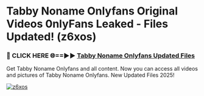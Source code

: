 # Tabby Noname Onlyfans Original Videos 0nlyFans Leaked - Files Updated! (z6xos)

<h3>🔴 CLICK HERE 🌐==►► <a href="https://tinyurl.com/x26r9saj" rel="nofollow">Tabby Noname Onlyfans Updated Files</a></h3>

Get Tabby Noname Onlyfans and all content. Now you can access all videos and pictures of Tabby Noname Onlyfans. New Updated Files 2025!

[![z6xos](https://i.imgur.com/LkgZPqh.gif)](https://tinyurl.com/x26r9saj)

